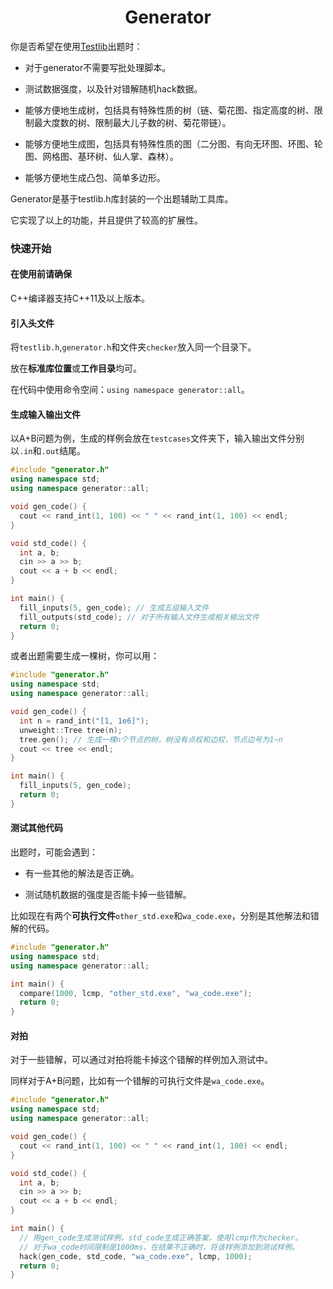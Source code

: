 <div align="center">
    <h1>Generator</h1>
</div>

你是否希望在使用[Testlib](https://github.com/MikeMirzayanov/testlib)出题时：

- 对于generator不需要写批处理脚本。

- 测试数据强度，以及针对错解随机hack数据。

- 能够方便地生成树，包括具有特殊性质的树（链、菊花图、指定高度的树、限制最大度数的树、限制最大儿子数的树、菊花带链）。

- 能够方便地生成图，包括具有特殊性质的图（二分图、有向无环图、环图、轮图、网格图、基环树、仙人掌、森林）。

- 能够方便地生成凸包、简单多边形。

Generator是基于testlib.h库封装的一个出题辅助工具库。

它实现了以上的功能，并且提供了较高的扩展性。

### 快速开始

#### 在使用前请确保

   C++编译器支持C++11及以上版本。

#### 引入头文件

将`testlib.h`,`generator.h`和文件夹`checker`放入同一个目录下。

放在**标准库位置**或**工作目录**均可。

在代码中使用命令空间：`using namespace generator::all`。

#### 生成输入输出文件

以A+B问题为例，生成的样例会放在`testcases`文件夹下，输入输出文件分别以`.in`和`.out`结尾。

```cpp
#include "generator.h"
using namespace std;
using namespace generator::all;

void gen_code() {
  cout << rand_int(1, 100) << " " << rand_int(1, 100) << endl;
}

void std_code() {
  int a, b;
  cin >> a >> b;
  cout << a + b << endl;
}

int main() {
  fill_inputs(5, gen_code); // 生成五组输入文件
  fill_outputs(std_code); // 对于所有输入文件生成相关输出文件
  return 0;
}

```

或者出题需要生成一棵树，你可以用：

```cpp
#include "generator.h"
using namespace std;
using namespace generator::all;

void gen_code() {
  int n = rand_int("[1, 1e6]");
  unweight::Tree tree(n); 
  tree.gen(); // 生成一棵n个节点的树，树没有点权和边权，节点边号为1~n
  cout << tree << endl;
}

int main() {
  fill_inputs(5, gen_code);
  return 0;
}
```

#### 测试其他代码

出题时，可能会遇到：

- 有一些其他的解法是否正确。
  
- 测试随机数据的强度是否能卡掉一些错解。
  
比如现在有两个**可执行文件**`other_std.exe`和`wa_code.exe`，分别是其他解法和错解的代码。

```cpp  
#include "generator.h"
using namespace std;
using namespace generator::all;

int main() {
  compare(1000, lcmp, "other_std.exe", "wa_code.exe");
  return 0;
}
```

#### 对拍

对于一些错解，可以通过对拍将能卡掉这个错解的样例加入测试中。

同样对于A+B问题，比如有一个错解的可执行文件是`wa_code.exe`。

```cpp
#include "generator.h"
using namespace std;
using namespace generator::all;

void gen_code() {
  cout << rand_int(1, 100) << " " << rand_int(1, 100) << endl;
}

void std_code() {
  int a, b;
  cin >> a >> b;
  cout << a + b << endl;
}

int main() {
  // 用gen_code生成测试样例，std_code生成正确答案，使用lcmp作为checker。
  // 对于wa_code时间限制是1000ms，在结果不正确时，将该样例添加到测试样例。
  hack(gen_code, std_code, "wa_code.exe", lcmp, 1000);
  return 0;
}
```